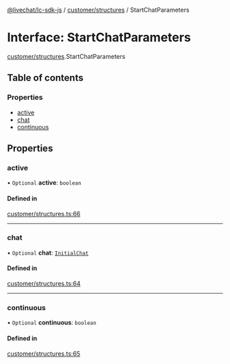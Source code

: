 [@livechat/lc-sdk-js](../README.md) / [customer/structures](../modules/customer_structures.md) / StartChatParameters

# Interface: StartChatParameters

[customer/structures](../modules/customer_structures.md).StartChatParameters

## Table of contents

### Properties

- [active](customer_structures.StartChatParameters.md#active)
- [chat](customer_structures.StartChatParameters.md#chat)
- [continuous](customer_structures.StartChatParameters.md#continuous)

## Properties

### active

• `Optional` **active**: `boolean`

#### Defined in

[customer/structures.ts:66](https://github.com/livechat/lc-sdk-js/blob/a3fdde0/src/customer/structures.ts#L66)

___

### chat

• `Optional` **chat**: [`InitialChat`](objects.InitialChat.md)

#### Defined in

[customer/structures.ts:64](https://github.com/livechat/lc-sdk-js/blob/a3fdde0/src/customer/structures.ts#L64)

___

### continuous

• `Optional` **continuous**: `boolean`

#### Defined in

[customer/structures.ts:65](https://github.com/livechat/lc-sdk-js/blob/a3fdde0/src/customer/structures.ts#L65)
